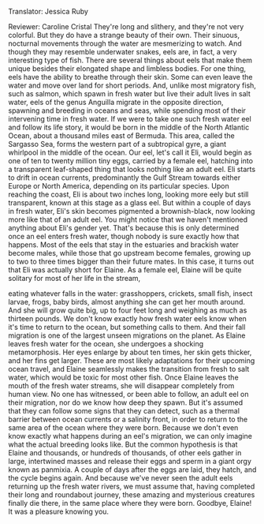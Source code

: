 

Translator: Jessica Ruby

Reviewer: Caroline Cristal
They&#39;re long and slithery,
and they&#39;re not very colorful.
But they do have a strange beauty of their own.
Their sinuous, nocturnal movements
through the water
are mesmerizing to watch.
And though they may resemble underwater snakes,
eels are, in fact, a very interesting type of fish.
There are several things about eels
that make them unique
besides their elongated shape and limbless bodies.
For one thing,
eels have the ability to breathe through their skin.
Some can even leave the water
and move over land for short periods.
And, unlike most migratory fish,
such as salmon,
which spawn in fresh water
but live their adult lives in salt water,
eels of the genus Anguilla
migrate in the opposite direction,
spawning and breeding in oceans and seas,
while spending most of their intervening time
in fresh water.
If we were to take one such fresh water eel
and follow its life story,
it would be born in the middle of the North Atlantic Ocean,
about a thousand miles east of Bermuda.
This area, called the Sargasso Sea,
forms the western part
of a subtropical gyre,
a giant whirlpool in the middle of the ocean.
Our eel, let&#39;s call it Eli,
would begin as one of ten to twenty million tiny eggs,
carried by a female eel,
hatching into a transparent leaf-shaped thing
that looks nothing like an adult eel.
Eli starts to drift in ocean currents,
predominantly the Gulf Stream
towards either Europe or North America,
depending on its particular species.
Upon reaching the coast,
Eli is about two inches long,
looking more eely but still transparent,
known at this stage as a glass eel.
But within a couple of days in fresh water,
Eli&#39;s skin becomes pigmented a brownish-black,
now looking more like that of an adult eel.
You might notice
that we haven&#39;t mentioned anything
about Eli&#39;s gender yet.
That&#39;s because this is only determined
once an eel enters fresh water,
though nobody is sure exactly how that happens.
Most of the eels that stay in the estuaries
and brackish water become males,
while those that go upstream become females,
growing up to two to three times bigger than
their future mates.
In this case,
it turns out that Eli was actually short for Elaine.
As a female eel,
Elaine will be quite solitary
for most of her life in the stream,

eating whatever falls in the water:
grasshoppers, crickets, small fish,
insect larvae, frogs, baby birds,
almost anything she can get her mouth around.
And she will grow quite big,
up to four feet long
and weighing as much as thirteen pounds.
We don&#39;t know exactly how
fresh water eels know when it&#39;s time
to return to the ocean,
but something calls to them.
And their fall migration
is one of the largest unseen migrations
on the planet.
As Elaine leaves fresh water for the ocean,
she undergoes a shocking metamorphosis.
Her eyes enlarge by about ten times,
her skin gets thicker,
and her fins get larger.
These are most likely adaptations
for their upcoming ocean travel,
and Elaine seamlessly makes the transition
from fresh to salt water,
which would be toxic for most other fish.
Once Elaine leaves the mouth of the fresh water streams,
she will disappear completely from human view.
No one has witnessed,
or been able to follow,
an adult eel on their migration,
nor do we know how deep they spawn.
But it&#39;s assumed that they can follow some signs
that they can detect,
such as a thermal barrier between ocean currents
or a salinity front,
in order to return to the same area of the ocean
where they were born.
Because we don&#39;t even know exactly
what happens during an eel&#39;s migration,
we can only imagine what the actual breeding looks like.
But the common hypothesis
is that Elaine and thousands,
or hundreds of thousands,
of other eels
gather in large, intertwined masses
and release their eggs and sperm
in a giant orgy known as panmixia.
A couple of days after the eggs are laid,
they hatch,
and the cycle begins again.
And because we&#39;ve never seen
the adult eels returning up the fresh water rivers,
we must assume that,
having completed their long and roundabout journey,
these amazing and mysterious creatures
finally die there,
in the same place where they were born.
Goodbye, Elaine!
It was a pleasure knowing you.
